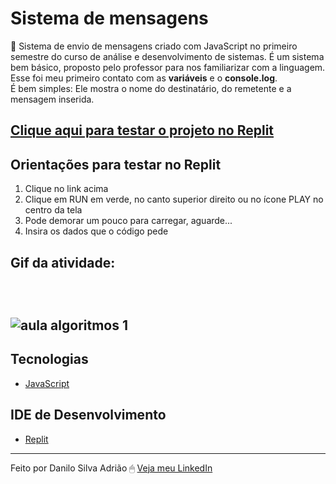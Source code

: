 # Sistema de mensagens

🏣 Sistema de envio de mensagens criado com JavaScript no primeiro semestre do curso de análise e desenvolvimento de sistemas. É um sistema bem básico, proposto pelo professor para nos familiarizar com a linguagem. Esse foi meu primeiro contato com as <strong>variáveis</strong> e o <strong>console.log</strong>. <br>
É bem simples: Ele mostra o nome do destinatário, do remetente e a mensagem inserida.

<a href="https://replit.com/@danilosadriao/MicroexercicioAlgoritmos1#index.js"><h2>Clique aqui para testar o projeto no <strong>Replit</strong></h2></a>

## Orientações para testar no Replit
1. Clique no link acima
2. Clique em RUN em verde, no canto superior direito ou no ícone PLAY no centro da tela
3. Pode demorar um pouco para carregar, aguarde...
4. Insira os dados que o código pede

<h2> Gif da atividade: <h2> <br>

  ![aula algoritmos 1](https://user-images.githubusercontent.com/82722083/155046464-1282ccfc-d938-438a-ad7f-c43b95511c21.gif)
  
   ## Tecnologias
  - [JavaScript](https://developer.mozilla.org/pt-BR/docs/Web/JavaScript)
  
  ## IDE de Desenvolvimento
  - [Replit](https://replit.com)
  
  ---
  
Feito por Danilo Silva Adrião 🖱 [Veja meu LinkedIn](https://www.linkedin.com/in/danilosilvaadriao)
